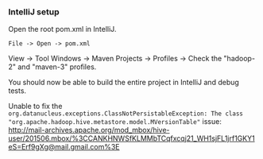 ### IntelliJ setup
Open the root pom.xml in IntelliJ.
```
File -> Open -> pom.xml
```

View -> Tool Windows -> Maven Projects -> Profiles -> Check the "hadoop-2" and "maven-3" profiles.

You should now be able to build the entire project in IntelliJ and debug tests.

Unable to fix the `org.datanucleus.exceptions.ClassNotPersistableException: The
class "org.apache.hadoop.hive.metastore.model.MVersionTable"` issue: http://mail-archives.apache.org/mod_mbox/hive-user/201506.mbox/%3CCANKHNWSfKLMMbTCqfxcqj21_WH1sjFL1jrf1GKY1eS=Erf9gXg@mail.gmail.com%3E